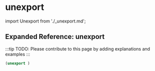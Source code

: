 # unexport

import Unexport from './_unexport.md';

<Unexport />

## Expanded Reference: unexport

:::tip
TODO: Please contribute to this page by adding explanations and examples
:::

```lisp
(unexport )
```

